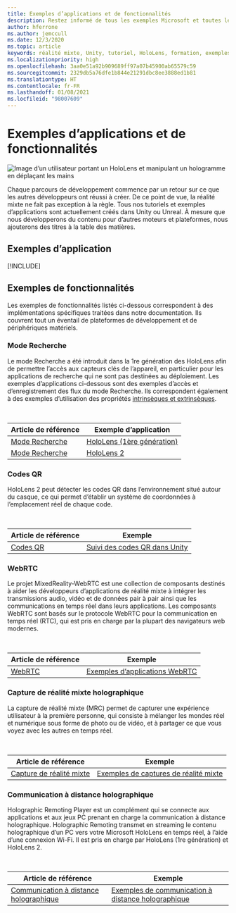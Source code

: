 ```yaml
---
title: Exemples d’applications et de fonctionnalités
description: Restez informé de tous les exemples Microsoft et toutes les applications des fonctionnalités de réalité mixte disponibles pour HoloLens.
author: hferrone
ms.author: jemccull
ms.date: 12/3/2020
ms.topic: article
keywords: réalité mixte, Unity, tutoriel, HoloLens, formation, exemples, MRTK, mode de recherche, HoloLens 2, codes QR, WebRTC, Capture de Réalité Mixte, communication à distance holographique, outils d’expérience utilisateur
ms.localizationpriority: high
ms.openlocfilehash: 3aa0e51a92b909689ff97a07b45900ab65579c59
ms.sourcegitcommit: 2329db5a76dfe1b844e21291dbc8ee3888ed1b81
ms.translationtype: HT
ms.contentlocale: fr-FR
ms.lasthandoff: 01/08/2021
ms.locfileid: "98007609"
---
```

# <a name="samples-and-feature-apps"></a>Exemples d’applications et de fonctionnalités

![Image d’un utilisateur portant un HoloLens et manipulant un hologramme en déplaçant les mains](unreal/images/unreal-developer.jpg)

Chaque parcours de développement commence par un retour sur ce que les autres développeurs ont réussi à créer. De ce point de vue, la réalité mixte ne fait pas exception à la règle. Tous nos tutoriels et exemples d’applications sont actuellement créés dans Unity ou Unreal. À mesure que nous développerons du contenu pour d’autres moteurs et plateformes, nous ajouterons des titres à la table des matières.

## <a name="sample-apps"></a>Exemples d’application

[!INCLUDE[](includes/tabs-samples.md)]

## <a name="feature-samples"></a>Exemples de fonctionnalités

Les exemples de fonctionnalités listés ci-dessous correspondent à des implémentations spécifiques traitées dans notre documentation. Ils couvrent tout un éventail de plateformes de développement et de périphériques matériels.

### <a name="research-mode"></a>Mode Recherche

Le mode Recherche a été introduit dans la 1re génération des HoloLens afin de permettre l’accès aux capteurs clés de l’appareil, en particulier pour les applications de recherche qui ne sont pas destinées au déploiement. Les exemples d’applications ci-dessous sont des exemples d’accès et d’enregistrement des flux du mode Recherche. Ils correspondent également à des exemples d’utilisation des propriétés [intrinsèques et extrinsèques](https://docs.microsoft.com/windows/mixed-reality/locatable-camera#locating-the-device-camera-in-the-world).

<br>

| Article de référence | Exemple d’application |
| --- | --- |
| [Mode Recherche](platform-capabilities-and-apis/research-mode.md) | [HoloLens (1ère génération)](https://github.com/microsoft/HoloLensForCV/tree/master/Samples) |
| [Mode Recherche](platform-capabilities-and-apis/research-mode.md) | [HoloLens 2](https://github.com/microsoft/HoloLens2ForCV/tree/main/Samples) |

### <a name="qr-codes"></a>Codes QR

HoloLens 2 peut détecter les codes QR dans l’environnement situé autour du casque, ce qui permet d’établir un système de coordonnées à l’emplacement réel de chaque code.

<br>

| Article de référence | Exemple |
| --- | --- |
| [Codes QR](platform-capabilities-and-apis/qr-code-tracking.md) | [Suivi des codes QR dans Unity](https://github.com/chgatla-microsoft/QRTracking/tree/master/SampleQRCodes) |

### <a name="webrtc"></a>WebRTC

Le projet MixedReality-WebRTC est une collection de composants destinés à aider les développeurs d’applications de réalité mixte à intégrer les transmissions audio, vidéo et de données pair à pair ainsi que les communications en temps réel dans leurs applications. Les composants WebRTC sont basés sur le protocole WebRTC pour la communication en temps réel (RTC), qui est pris en charge par la plupart des navigateurs web modernes.

<br>

| Article de référence | Exemple |
| --- | --- |
| [WebRTC](https://microsoft.github.io/MixedReality-WebRTC) | [Exemples d’applications WebRTC](https://github.com/microsoft/MixedReality-WebRTC/tree/master/examples) |

### <a name="holographic-mixed-reality-capture"></a>Capture de réalité mixte holographique

La capture de réalité mixte (MRC) permet de capturer une expérience utilisateur à la première personne, qui consiste à mélanger les mondes réel et numérique sous forme de photo ou de vidéo, et à partager ce que vous voyez avec les autres en temps réel.

<br>

| Article de référence | Exemple |
| --- | --- |
| [Capture de réalité mixte](platform-capabilities-and-apis/mixed-reality-capture-for-developers.md) | [Exemples de captures de réalité mixte](https://docs.microsoft.com/samples/microsoft/windows-universal-samples/holographicmixedrealitycapture/) |

### <a name="holographic-remoting"></a>Communication à distance holographique

Holographic Remoting Player est un complément qui se connecte aux applications et aux jeux PC prenant en charge la communication à distance holographique. Holographic Remoting transmet en streaming le contenu holographique d’un PC vers votre Microsoft HoloLens en temps réel, à l’aide d’une connexion Wi-Fi. Il est pris en charge par HoloLens (1re génération) et HoloLens 2.

<br>

| Article de référence | Exemple |
| --- | --- |
| [Communication à distance holographique](platform-capabilities-and-apis/holographic-remoting-player.md) | [Exemples de communication à distance holographique](https://github.com/microsoft/MixedReality-HolographicRemoting-Samples) |